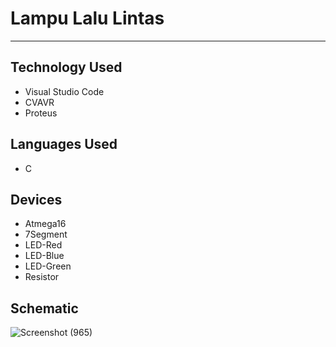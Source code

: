 # Lampu Lalu Lintas
-------------------
## Technology Used
- Visual Studio Code
- CVAVR
- Proteus

## Languages Used
- C

## Devices
- Atmega16
- 7Segment
- LED-Red
- LED-Blue
- LED-Green
- Resistor

## Schematic
![Screenshot (965)](https://user-images.githubusercontent.com/72968983/143385536-11bd0199-65b5-47a3-9ad5-b8248a2be228.png)

